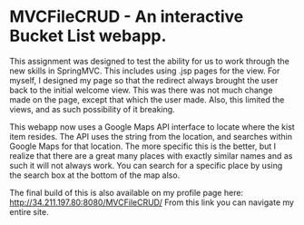# MVCFileCRUD - An interactive Bucket List webapp.

This assignment was designed to test the ability for us to work through the new skills in SpringMVC. This includes using .jsp pages for the view. For myself, I designed my page so that the redirect always brought the user back to the initial welcome view. This was there was not much change made on the page, except that which the user made. Also, this limited the views, and as such possibility of it breaking.

This webapp now uses a Google Maps API interface to locate where the kist item resides. The API uses the string from the location, and searches within Google Maps for that location. The more specific this is the better, but I realize that there are a great many places with exactly similar names and as such it will not always work. You can search for a specific place by using the search box at the bottom of the map also.

The final build of this is also available on my profile page here: http://34.211.197.80:8080/MVCFileCRUD/ From this link you can navigate my entire site.
